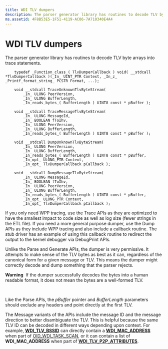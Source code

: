 ```yaml
---
title: WDI TLV dumpers
description: The parser generator library has routines to decode TLV byte arrays into trace statements.
ms.assetid: 4F8B53E5-1F51-4119-AC06-7A710340E4A4
---
```


# WDI TLV dumpers


The parser generator library has routines to decode TLV byte arrays into trace statements.

```
    typedef _Function_class_( TlvDumperCallback ) void( __stdcall *TlvDumperCallback )(_In_ UINT_PTR Context, _In_z_ _Printf_format_string_ PCSTR Format, ...);

    void __stdcall TraceUnknownTlvByteStream(
        _In_ ULONG PeerVersion,
        _In_ ULONG BufferLength,
        _In_reads_bytes_( BufferLength ) UINT8 const * pBuffer );

    void __stdcall TraceMessageTlvByteStream(
        _In_ ULONG MessageId,
        _In_ BOOLEAN fToIhv,
        _In_ ULONG PeerVersion,
        _In_ ULONG BufferLength,
        _In_reads_bytes_( BufferLength ) UINT8 const * pBuffer );

    void __stdcall DumpUnknownTlvByteStream(
        _In_ ULONG PeerVersion,
        _In_ ULONG BufferLength,
        _In_reads_bytes_( BufferLength ) UINT8 const * pBuffer,
        _In_opt_ ULONG_PTR Context,
        _In_opt_ TlvDumperCallback pCallback );

    void __stdcall DumpMessageTlvByteStream(
        _In_ ULONG MessageId,
        _In_ BOOLEAN fToIhv,
        _In_ ULONG PeerVersion,
        _In_ ULONG BufferLength,
        _In_reads_bytes_( BufferLength ) UINT8 const * pBuffer,
        _In_opt_ ULONG_PTR Context,
        _In_opt_ TlvDumperCallback pCallback );
```

If you only need WPP tracing, use the Trace APIs as they are optimized to have the smallest impact to code size as well as log size (fewer strings in the ETL file). If you need a more general purpose dumper, use the Dump APIs as they include WPP tracing and also include a callback routine. The stub driver has an example of using this callback routine to redirect the output to the kernel debugger via DebugPrint APIs.

Unlike the Parse and Generate APIs, the dumper is very permissive. It attempts to make sense of the TLV bytes as best as it can, regardless of the canonical form for a given message or TLV. This means the dumper might correctly decode and dump something that the parser rejects.

**Warning**  If the dumper successfully decodes the bytes into a human readable format, it does not mean the bytes are a well-formed TLV.

 

Like the Parse APIs, the *pBuffer* pointer and *BufferLength* parameters should exclude any headers and point directly at the first TLV.

The Message variants of the APIs include the message ID and the message direction to better disambiguate the TLV. This is helpful because the same TLV ID can be decoded in different ways depending upon context. For example, [**WDI\_TLV\_BSSID**](https://msdn.microsoft.com/library/windows/hardware/dn926153) can directly contain a [**WDI\_MAC\_ADDRESS**](https://msdn.microsoft.com/library/windows/hardware/dn926071) when part of [OID\_WDI\_TASK\_SCAN](https://msdn.microsoft.com/library/windows/hardware/dn925959), or it can contain a list of **WDI\_MAC\_ADDRESS** when part of [**WDI\_TLV\_P2P\_ATTRIBUTES**](https://msdn.microsoft.com/library/windows/hardware/dn897863).

 

 





